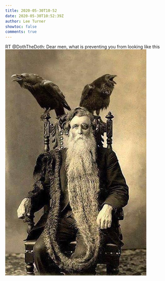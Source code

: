 ```yaml
---
title: 2020-05-30T10-52
date: 2020-05-30T10:52:39Z
author: Lee Turner
showtoc: false
comments: true
---
```


RT @DothTheDoth: Dear men, what is preventing you from looking like this ![](/img/x//1266683939118362625-EZCVL8uWAAITJ3B.jpg)

